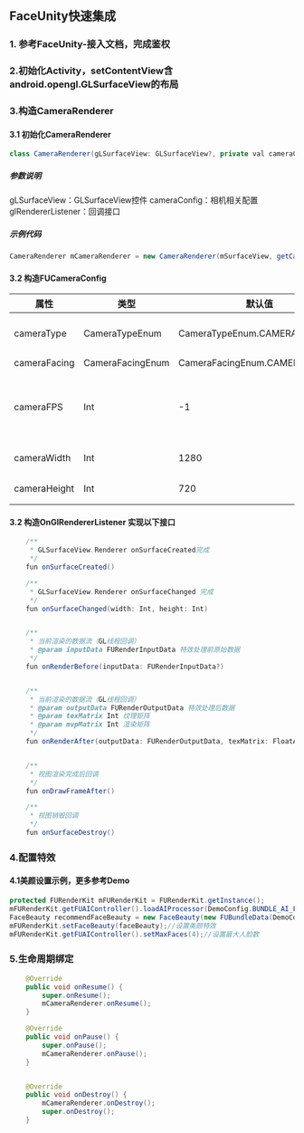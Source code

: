 

## FaceUnity快速集成

### 1. 参考FaceUnity-接入文档，完成鉴权

### 2.初始化Activity，setContentView含android.opengl.GLSurfaceView的布局

### 3.构造CameraRenderer
#### 3.1 初始化CameraRenderer 
```java
class CameraRenderer(gLSurfaceView: GLSurfaceView?, private val cameraConfig: FUCameraConfig, glRendererListener: OnGlRendererListener?)
```
#####  参数说明
gLSurfaceView：GLSurfaceView控件
cameraConfig：相机相关配置
glRendererListener：回调接口

#####  示例代码
```java
CameraRenderer mCameraRenderer = new CameraRenderer(mSurfaceView, getCameraConfig(), mOnGlRendererListener);
```
#### 3.2 构造FUCameraConfig
| 属性|类型|默认值|备注|
| ---- |----|----|----|
| cameraType | CameraTypeEnum| CameraTypeEnum.CAMERA1 |相机类型：CAMERA1，CAMERA2|
| cameraFacing | CameraFacingEnum|CameraFacingEnum.CAMERA_FRONT |前后置配置|
| cameraFPS | Int|-1 |-1:相机默认帧率， 其他：另创建线程按帧率吐数据|
| cameraWidth | Int|1280 |相机分辨率 宽|
| cameraHeight | Int |720|相机分辨率 高|

#### 3.2 构造OnGlRendererListener 实现以下接口
```java
    /**
     * GLSurfaceView.Renderer onSurfaceCreated完成
     */
    fun onSurfaceCreated()

    /**
     * GLSurfaceView.Renderer onSurfaceChanged 完成
     */
    fun onSurfaceChanged(width: Int, height: Int)


    /**
     * 当前渲染的数据流（GL线程回调）
     * @param inputData FURenderInputData 特效处理前原始数据
     */
    fun onRenderBefore(inputData: FURenderInputData?)


    /**
     * 当前渲染的数据流（GL线程回调）
     * @param outputData FURenderOutputData 特效处理后数据
     * @param texMatrix Int 纹理矩阵
     * @param mvpMatrix Int 渲染矩阵
     */
    fun onRenderAfter(outputData: FURenderOutputData, texMatrix: FloatArray, mvpMatrix: FloatArray)


    /**
     * 视图渲染完成后回调
     */
    fun onDrawFrameAfter()

    /**
     * 视图销毁回调
     */
    fun onSurfaceDestroy()
```

### 4.配置特效
#### 4.1美颜设置示例，更多参考Demo

``` java
protected FURenderKit mFURenderKit = FURenderKit.getInstance();
mFURenderKit.getFUAIController().loadAIProcessor(DemoConfig.BUNDLE_AI_FACE, FUAITypeEnum.FUAITYPE_FACEPROCESSOR);//加载人脸驱动
FaceBeauty recommendFaceBeauty = new FaceBeauty(new FUBundleData(DemoConfig.BUNDLE_FACE_BEAUTIFICATION));//初始化美颜
mFURenderKit.setFaceBeauty(faceBeauty);//设置美颜特效
mFURenderKit.getFUAIController().setMaxFaces(4);//设置最大人脸数
```
### 5.生命周期绑定
``` java
    @Override
    public void onResume() {
        super.onResume();
        mCameraRenderer.onResume();
    }

    @Override
    public void onPause() {
        super.onPause(); 
        mCameraRenderer.onPause();
    }


    @Override
    public void onDestroy() {
        mCameraRenderer.onDestroy();
        super.onDestroy();
    }
```




